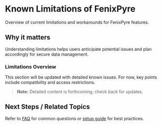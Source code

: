 # Known Limitations of FenixPyre

Overview of current limitations and workarounds for FenixPyre features.


## Why it matters
Understanding limitations helps users anticipate potential issues and plan accordingly for secure data management.

### Limitations Overview
This section will be updated with detailed known issues. For now, key points include compatibility and access restrictions.

> **Note:** Detailed content is forthcoming; check back for updates.

## Next Steps / Related Topics
Refer to [FAQ](../09-troubleshooting-&-faq/index.md) for common questions or [setup guide](../03-setup-&-installation/index.md) for best practices.
